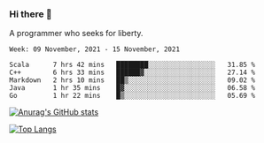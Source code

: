### Hi there 👋

<!--
**shejialuo/shejialuo** is a ✨ _special_ ✨ repository because its `README.md` (this file) appears on your GitHub profile.

Here are some ideas to get you started:

- 🔭 I’m currently working on ...
- 🌱 I’m currently learning ...
- 👯 I’m looking to collaborate on ...
- 🤔 I’m looking for help with ...
- 💬 Ask me about ...
- 📫 How to reach me: ...
- 😄 Pronouns: ...
- ⚡ Fun fact: ...
-->

A programmer who seeks for liberty.

<!--START_SECTION:waka-->
```text
Week: 09 November, 2021 - 15 November, 2021

Scala      7 hrs 42 mins   ████████░░░░░░░░░░░░░░░░░   31.85 % 
C++        6 hrs 33 mins   ██████▓░░░░░░░░░░░░░░░░░░   27.14 % 
Markdown   2 hrs 10 mins   ██▒░░░░░░░░░░░░░░░░░░░░░░   09.02 % 
Java       1 hr 35 mins    █▓░░░░░░░░░░░░░░░░░░░░░░░   06.58 % 
Go         1 hr 22 mins    █▒░░░░░░░░░░░░░░░░░░░░░░░   05.69 % 
```
<!--END_SECTION:waka-->

[![Anurag's GitHub stats](https://github-readme-stats.vercel.app/api?username=shejialuo&show_icons=true&theme=dracula)](https://github.com/anuraghazra/github-readme-stats)

[![Top Langs](https://github-readme-stats.vercel.app/api/top-langs/?username=shejialuo&layout=compact&hide=javascript,html,css,typescript)](https://github.com/anuraghazra/github-readme-stats)
